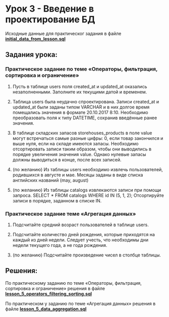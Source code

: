 # Урок 3 - Введение в проектирование БД

Исходные данные для практическог задания в файле [**initial_data_from_lesson.sql**](https://github.com/Roman-R2/MySQL_basic/blob/main/lesson%205%20-%20Operators%2C%20filtering%2C%20sorting%20and%20limiting.%20Data%20aggregation/initial_data_from_lesson.sql)

## Задания урока:
### Практическое задание по теме «Операторы, фильтрация, сортировка и ограничение»
1. Пусть в таблице users поля created_at и updated_at оказались незаполненными. Заполните их текущими датой и временем.

2. Таблица users была неудачно спроектирована. Записи created_at и updated_at были заданы типом VARCHAR и в них долгое время помещались значения в формате 20.10.2017 8:10. Необходимо преобразовать поля к типу DATETIME, сохранив введённые ранее значения.

3. В таблице складских запасов storehouses_products в поле value могут встречаться самые разные цифры: 0, если товар закончился и выше нуля, если на складе имеются запасы. Необходимо отсортировать записи таким образом, чтобы они выводились в порядке увеличения значения value. Однако нулевые запасы должны выводиться в конце, после всех записей.

4. (по желанию) Из таблицы users необходимо извлечь пользователей, родившихся в августе и мае. Месяцы заданы в виде списка английских названий (may, august)

5. (по желанию) Из таблицы catalogs извлекаются записи при помощи запроса. SELECT * FROM catalogs WHERE id IN (5, 1, 2); Отсортируйте записи в порядке, заданном в списке IN.

### Практическое задание теме «Агрегация данных»
1. Подсчитайте средний возраст пользователей в таблице users.

2. Подсчитайте количество дней рождения, которые приходятся на каждый из дней недели. Следует учесть, что необходимы дни недели текущего года, а не года рождения.

3. (по желанию) Подсчитайте произведение чисел в столбце таблицы.

## Решения:

По практическому заданию по теме «Операторы, фильтрация, сортировка и ограничение» решения в файле [**lesson_5_operators_filtering_sorting.sql**](https://github.com/Roman-R2/MySQL_basic/blob/main/lesson%205%20-%20Operators%2C%20filtering%2C%20sorting%20and%20limiting.%20Data%20aggregation/lesson_5_operators_filtering_sorting.sql)

По практическом у заданию по теме «Агрегация данных» решения в файле [**lesson_5_data_aggregation.sql**](https://github.com/Roman-R2/MySQL_basic/blob/main/lesson%205%20-%20Operators%2C%20filtering%2C%20sorting%20and%20limiting.%20Data%20aggregation/lesson_5_data_aggregation.sql)